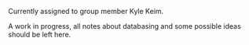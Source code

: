 Currently assigned to group member Kyle Keim.

A work in progress, all notes about databasing and some possible ideas should be left here.


